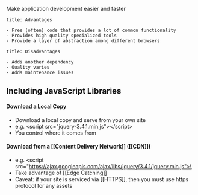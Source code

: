 Make application development easier and faster

```ad-success
title: Advantages

- Free (often) code that provides a lot of common functionality
- Provides high quality specialized tools
- Provide a layer of abstraction among different browsers
```

```ad-failure
title: Disadvantages

- Adds another dependency
- Quality varies
- Adds maintenance issues
```

## Including JavaScript Libraries
#### Download a Local Copy
- Download a local copy and serve from your own site
- e.g. \<script src="jquery-3.4.1.min.js">\</script>
- You control where it comes from
#### Download from a [[Content Delivery Network]] ([[CDN]])
- e.g. \<script src="https://ajax.googleapis.com/ajax/libs/jquery/3.4.1/jquery.min.js">\</script>
- Take advantage of [[Edge Catching]]
- Caveat: if your site is serviced via [[HTTPS]], then you must use https protocol for any assets